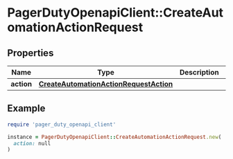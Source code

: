 # PagerDutyOpenapiClient::CreateAutomationActionRequest

## Properties

| Name | Type | Description | Notes |
| ---- | ---- | ----------- | ----- |
| **action** | [**CreateAutomationActionRequestAction**](CreateAutomationActionRequestAction.md) |  |  |

## Example

```ruby
require 'pager_duty_openapi_client'

instance = PagerDutyOpenapiClient::CreateAutomationActionRequest.new(
  action: null
)
```


